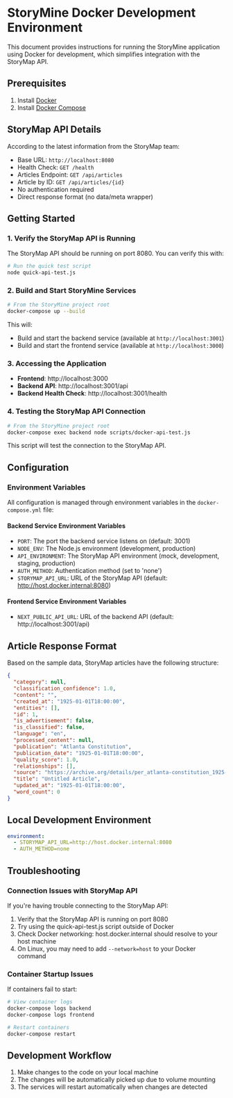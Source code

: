 # StoryMine Docker Development Environment

This document provides instructions for running the StoryMine application using Docker for development, which simplifies integration with the StoryMap API.

## Prerequisites

1. Install [Docker](https://docs.docker.com/get-docker/)
2. Install [Docker Compose](https://docs.docker.com/compose/install/)

## StoryMap API Details

According to the latest information from the StoryMap team:

- Base URL: `http://localhost:8080`
- Health Check: `GET /health`
- Articles Endpoint: `GET /api/articles`
- Article by ID: `GET /api/articles/{id}`
- No authentication required
- Direct response format (no data/meta wrapper)

## Getting Started

### 1. Verify the StoryMap API is Running

The StoryMap API should be running on port 8080. You can verify this with:

```bash
# Run the quick test script
node quick-api-test.js
```

### 2. Build and Start StoryMine Services

```bash
# From the StoryMine project root
docker-compose up --build
```

This will:
- Build and start the backend service (available at `http://localhost:3001`)
- Build and start the frontend service (available at `http://localhost:3000`)

### 3. Accessing the Application

- **Frontend**: http://localhost:3000
- **Backend API**: http://localhost:3001/api
- **Backend Health Check**: http://localhost:3001/health

### 4. Testing the StoryMap API Connection

```bash
# From the StoryMine project root
docker-compose exec backend node scripts/docker-api-test.js
```

This script will test the connection to the StoryMap API.

## Configuration

### Environment Variables

All configuration is managed through environment variables in the `docker-compose.yml` file:

#### Backend Service Environment Variables

- `PORT`: The port the backend service listens on (default: 3001)
- `NODE_ENV`: The Node.js environment (development, production)
- `API_ENVIRONMENT`: The StoryMap API environment (mock, development, staging, production)
- `AUTH_METHOD`: Authentication method (set to 'none')
- `STORYMAP_API_URL`: URL of the StoryMap API (default: http://host.docker.internal:8080)

#### Frontend Service Environment Variables

- `NEXT_PUBLIC_API_URL`: URL of the backend API (default: http://localhost:3001/api)

## Article Response Format

Based on the sample data, StoryMap articles have the following structure:

```json
{
  "category": null,
  "classification_confidence": 1.0,
  "content": "",
  "created_at": "1925-01-01T18:00:00",
  "entities": [],
  "id": 1,
  "is_advertisement": false,
  "is_classified": false,
  "language": "en",
  "processed_content": null,
  "publication": "Atlanta Constitution",
  "publication_date": "1925-01-01T18:00:00",
  "quality_score": 1.0,
  "relationships": [],
  "source": "https://archive.org/details/per_atlanta-constitution_1925-01-02_57_204",
  "title": "Untitled Article",
  "updated_at": "1925-01-01T18:00:00",
  "word_count": 0
}
```

## Local Development Environment

```yaml
environment:
  - STORYMAP_API_URL=http://host.docker.internal:8080
  - AUTH_METHOD=none
```

## Troubleshooting

### Connection Issues with StoryMap API

If you're having trouble connecting to the StoryMap API:

1. Verify that the StoryMap API is running on port 8080
2. Try using the quick-api-test.js script outside of Docker
3. Check Docker networking: host.docker.internal should resolve to your host machine
4. On Linux, you may need to add `--network=host` to your Docker command

### Container Startup Issues

If containers fail to start:

```bash
# View container logs
docker-compose logs backend
docker-compose logs frontend

# Restart containers
docker-compose restart
```

## Development Workflow

1. Make changes to the code on your local machine
2. The changes will be automatically picked up due to volume mounting
3. The services will restart automatically when changes are detected 
